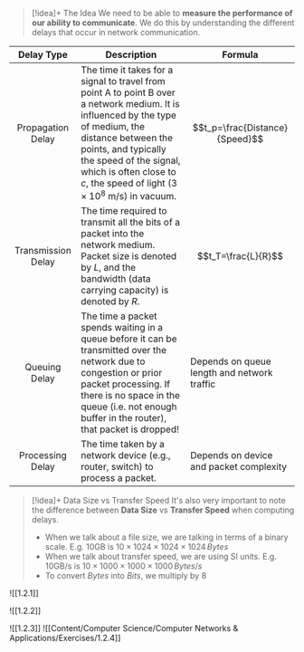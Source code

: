 
> [!idea]+ The Idea
> We need to be able to **measure the performance of our ability to communicate**. We do this by understanding the different delays that occur in network communication.

| Delay Type                          | Description                                                                                                                                                                                                                                                                              | Formula                                     |
| ----------------------------------- | ---------------------------------------------------------------------------------------------------------------------------------------------------------------------------------------------------------------------------------------------------------------------------------------- | ------------------------------------------- |
| <center>Propagation Delay</center>  | The time it takes for a signal to travel from point A to point B over a network medium. It is influenced by the type of medium, the distance between the points, and typically the speed of the signal, which is often close to $c$, the speed of light $(3 \times 10^8$ m/s) in vacuum. | $$t_p=\frac{Distance}{Speed}$$              |
| <center>Transmission Delay</center> | The time required to transmit all the bits of a packet into the network medium. Packet size is denoted by $L$, and the bandwidth (data carrying capacity) is denoted by $R$.                                                                                                             | $$t_T=\frac{L}{R}$$                         |
| <center>Queuing Delay</center>      | The time a packet spends waiting in a queue before it can be transmitted over the network due to congestion or prior packet processing. If there is no space in the queue (i.e. not enough buffer in the router), that packet is dropped!                                                | Depends on queue length and network traffic |
| <center>Processing Delay</center>   | The time taken by a network device (e.g., router, switch) to process a packet.                                                                                                                                                                                                           | Depends on device and packet complexity     |


> [!idea]+ Data Size vs Transfer Speed
> It's also very important to note the difference between **Data Size** vs **Transfer Speed** when computing delays.
> - When we talk about a file size, we are talking in terms of a binary scale. E.g. 10GB is $10\times1024\times1024\times1024\,Bytes$
> - When we talk about transfer speed, we are using SI units. E.g. 10GB/s is $10\times1000\times1000\times1000\,Bytes/s$
> - To convert $Bytes$ into $Bits$, we multiply by $8$

![[1.2.1]]

![[1.2.2]]

![[1.2.3]]
![[Content/Computer Science/Computer Networks & Applications/Exercises/1.2.4]]
